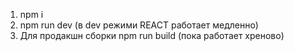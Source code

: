 1) npm i
 2) npm run dev (в dev режими REACT работает медленно)
 3) Для продакшн сборки npm run build (пока работает хреново)
